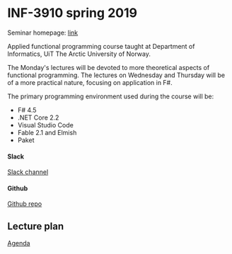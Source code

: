 # INF-3910 spring 2019

Seminar homepage: [link](https://uit-inf-3910-s19.github.io/)

Applied functional programming course taught at Department of Informatics, UiT
The Arctic University of Norway.

The Monday's lectures will be devoted to more theoretical aspects of functional
programming. The lectures on Wednesday and Thursday will be of a more practical
nature, focusing on application in F#.

The primary programming environment used during the course will be:

* F# 4.5
* .NET Core 2.2
* Visual Studio Code
* Fable 2.1 and Elmish
* Paket

#### Slack
[Slack channel](https://join.slack.com/t/uit-inf-3910-s19/shared_invite/enQtNTIzODkyNjc1NDQ3LTEyMTVmOWQwMDI2ODFiZDNiZmY5ZjliZjMxZjYwZDUyNzNmMmI0Y2Y2NDE0N2U2YjU4Yzk1ZjY2NWY4MTE3NGU)

#### Github
[Github repo](https://docs.google.com/spreadsheets/d/1AxS8_DVOCbMQ79rwv0DolYd3aGtWGEop6iR1C8B88rs/edit#gid=0)


## Lecture plan

[Agenda](agenda.md)
